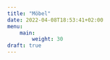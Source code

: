 ```yaml
---
title: "Möbel"
date: 2022-04-08T18:53:41+02:00
menu:
    main:
        weight: 30
draft: true
---
```


